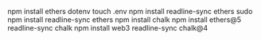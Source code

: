 npm install ethers dotenv
touch .env
npm install readline-sync ethers
sudo npm install readline-sync ethers
npm install chalk
npm install ethers@5 readline-sync chalk
npm install web3 readline-sync chalk@4